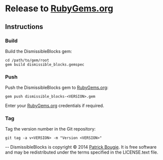 # Release to [RubyGems.org](https://rubygems.org/)

## Instructions

### Build
Build the DismissibleBlocks gem:

    cd /path/to/gem/root
    gem build dismissible_blocks.gemspec


### Push
Push the DismissibleBlocks gem to [RubyGems.org](https://rubygems.org/):

    gem push dismissible_blocks-<VERSION>.gem

Enter your [RubyGems.org](https://rubygems.org/) credentials if required.


### Tag
Tag the version number in the Git repository:

    git tag -a v<VERSION> -m "Version <VERSION>"


--
DismissibleBlocks is copyright © 2014 [Patrick Bougie](http://patrickbougie.com/). It is free software and may be redistributed under the terms specified in the LICENSE.text file.
